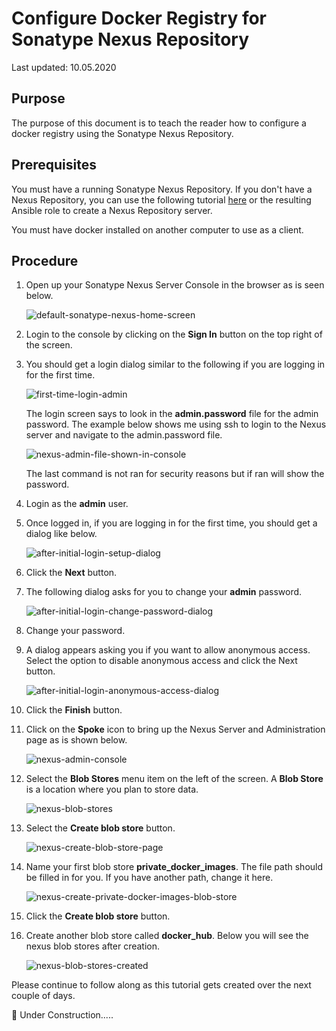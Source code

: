 # Configure Docker Registry for Sonatype Nexus Repository

Last updated: 10.05.2020

## Purpose

The purpose of this document is to teach the reader how to configure a
docker registry using the Sonatype Nexus Repository.

## Prerequisites

You must have a running Sonatype Nexus Repository.  If you don't have a Nexus Repository,
you can use the following tutorial [here](../part6-install-nexus) or the
resulting Ansible role to create a Nexus Repository server.

You must have docker installed on another computer to use as a client.

## Procedure

1. Open up your Sonatype Nexus Server Console in the browser as is seen below.

    ![default-sonatype-nexus-home-screen](../images/installed_nexus_repo_picture.png)
    
1. Login to the console by clicking on the **Sign In** button on the top right of the screen.

1. You should get a login dialog similar to the following if you are logging in for the first time.

    ![first-time-login-admin](../images/initial_nexus_login_screen.png)
    
    The login screen says to look in the **admin.password** file for the admin password. The example
    below shows me using ssh to login to the Nexus server and navigate to the admin.password file.
    
    ![nexus-admin-file-shown-in-console](../images/nexus-admin-password-console-centos.png)
    
    The last command is not ran for security reasons but if ran will show the password.
    
1. Login as the **admin** user.

1. Once logged in, if you are logging in for the first time, you should get a dialog like below.

    ![after-initial-login-setup-dialog](../images/nexus_after_initial_login_dialog_for_setup.png)
    
1. Click the **Next** button.

1. The following dialog asks for you to change your **admin** password.

    ![after-initial-login-change-password-dialog](../images/initial-nexus-admin-login-password-change-dialog.png)
    
1. Change your password.

1. A dialog appears asking you if you want to allow anonymous access.  Select the option to disable anonymous
   access and click the Next button.
   
    ![after-initial-login-anonymous-access-dialog](../images/nexus-after-initial-login-anonymous-access-dialog.png)
 
1. Click the **Finish** button.

1. Click on the **Spoke** icon to bring up the Nexus Server and Administration page as is shown below.

    ![nexus-admin-console](../images/nexus-admin-console.png)
    
1. Select the **Blob Stores** menu item on the left of the screen.  A **Blob Store** is a location where
   you plan to store data.
   
    ![nexus-blob-stores](../images/nexus-blob-stores.png)
   
1. Select the **Create blob store** button.

    ![nexus-create-blob-store-page](../images/nexus-create-blob-store.png)
    
1. Name your first blob store **private_docker_images**.  The file path should be filled in for you.  If you
   have another path, change it here.

    ![nexus-create-private-docker-images-blob-store](../images/nexus-create-private-docker-image-blob-store.png)
    
1. Click the **Create blob store** button.

1. Create another blob store called **docker_hub**.  Below you will see the nexus blob stores after creation.

    ![nexus-blob-stores-created](../images/nexus-created-blob-stores.png)
    

Please continue to follow along as this tutorial gets created over the next couple of days.

:construction: Under Construction.....